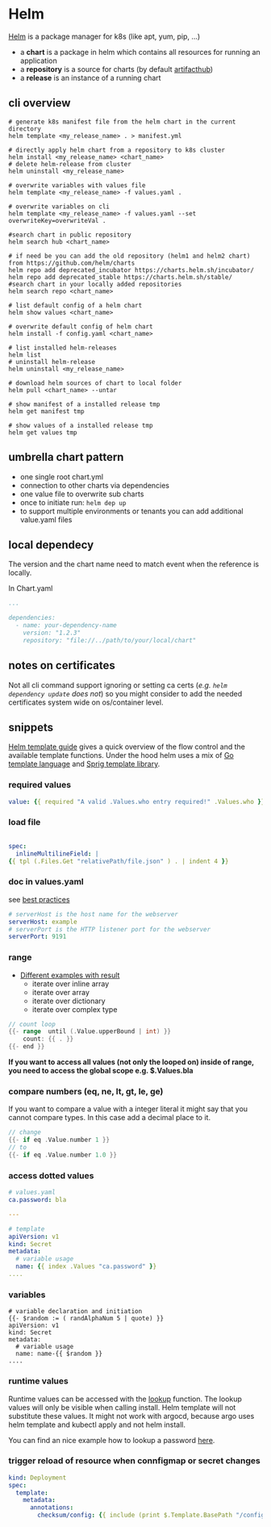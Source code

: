 # Helm

[Helm](https://helm.sh/) is a package manager for k8s (like apt, yum, pip, ...)

- a **chart** is a package in helm which contains all resources for running an application
- a **repository** is a source for charts (by default [artifacthub](https://artifacthub.io))
- a **release** is an instance of a running chart

## cli overview

```shell
# generate k8s manifest file from the helm chart in the current directory
helm template <my_release_name> . > manifest.yml

# directly apply helm chart from a repository to k8s cluster
helm install <my_release_name> <chart_name>
# delete helm-release from cluster
helm uninstall <my_release_name>

# overwrite variables with values file
helm template <my_release_name> -f values.yaml .

# overwrite variables on cli
helm template <my_release_name> -f values.yaml --set overwriteKey=overwriteVal .

#search chart in public repository
helm search hub <chart_name>

# if need be you can add the old repository (helm1 and helm2 chart) from https://github.com/helm/charts
helm repo add deprecated_incubator https://charts.helm.sh/incubator/
helm repo add deprecated_stable https://charts.helm.sh/stable/
#search chart in your locally added repositories
helm search repo <chart_name>

# list default config of a helm chart
helm show values <chart_name>

# overwrite default config of helm chart
helm install -f config.yaml <chart_name>

# list installed helm-releases
helm list
# uninstall helm-release
helm uninstall <my_release_name>

# download helm sources of chart to local folder
helm pull <chart_name> --untar

# show manifest of a installed release tmp
helm get manifest tmp

# show values of a installed release tmp
helm get values tmp
```

## umbrella chart pattern

- one single root chart.yml
- connection to other charts via dependencies
- one value file to overwrite sub charts
- once to initiate run: `helm dep up`
- to support multiple environments or tenants you can add additional value.yaml files


## local dependecy

The version and the chart name need to match event when the reference is locally.

In Chart.yaml
```yaml
...

dependencies:
  - name: your-dependency-name
    version: "1.2.3"
    repository: "file://../path/to/your/local/chart"
```

## notes on certificates

Not all cli command support ignoring or setting ca certs (*e.g. `helm dependency update` does not*) so you might consider to add the needed certificates system wide on os/container level.

## snippets

[Helm template guide](https://helm.sh/docs/chart_template_guide/) gives a quick overview of the flow control and the available template functions. Under the hood helm uses a mix of [Go template language](https://pkg.go.dev/text/template?utm_source=godoc) and [Sprig template library](https://masterminds.github.io/sprig/).

### required values

```yaml
value: {{ required "A valid .Values.who entry required!" .Values.who }}
```

### load file

``` yaml

spec:
  inlineMultilineField: |
{{ tpl (.Files.Get "relativePath/file.json" ) . | indent 4 }}

```

### doc in values.yaml

see [best practices](https://helm.sh/docs/chart_best_practices/values/#document-valuesyaml)
 
```yaml
# serverHost is the host name for the webserver
serverHost: example
# serverPort is the HTTP listener port for the webserver
serverPort: 9191
```

### range

- [Different examples with result](https://kb.novaordis.com/index.php/Helm_Template_range)
  - iterate over inline array
  - iterate over array
  - iterate over dictionary 
  - iterate over complex type

```go
// count loop
{{- range  until (.Value.upperBound | int) }}
    count: {{ . }}
{{- end }}

```

**If you want to access all values (not only the looped on) inside of range, you need to access the global scope e.g. $.Values.bla**

### compare numbers (eq, ne, lt, gt, le, ge)

If you want to compare a value with a integer literal it might say that you cannot compare types. In this case add a decimal place to it.

```go
// change
{{- if eq .Value.number 1 }}
// to
{{- if eq .Value.number 1.0 }}
```

### access dotted values

```yaml
# values.yaml
ca.password: bla

---

# template
apiVersion: v1
kind: Secret
metadata:
  # variable usage
  name: {{ index .Values "ca.password" }}
....
```

### variables

```shell
# variable declaration and initiation
{{- $random := ( randAlphaNum 5 | quote) }}
apiVersion: v1
kind: Secret
metadata:
  # variable usage
  name: name-{{ $random }}
....
```


### runtime values

Runtime values can be accessed with the [lookup](https://helm.sh/docs/chart_template_guide/functions_and_pipelines/#using-the-lookup-function) function. The lookup values will only be visible when calling install. Helm template will not substitute these values. It might not work with argocd, because argo uses helm template and kubectl apply and not helm install.

You can find an nice example how to lookup a password [here](https://codersociety.com/de/blog/articles/helm-best-practices#11-use-the-lookup-function-to-avoid-secret-regeneration).

### trigger reload of resource when connfigmap or secret changes

```yaml
kind: Deployment
spec:
  template:
    metadata:
      annotations:
        checksum/config: {{ include (print $.Template.BasePath "/configmap.yaml") . | sha256sum }}
```